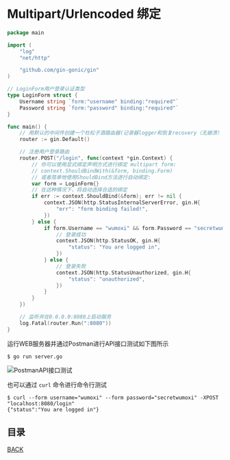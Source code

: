 # Multipart/Urlencoded 绑定

```go
package main

import (
	"log"
	"net/http"

	"github.com/gin-gonic/gin"
)

// LoginForm用户登录认证类型
type LoginForm struct {
	Username string `form:"username" binding:"required"`
	Password string `form:"password" binding:"required"`
}

func main() {
	// 用默认的中间件创建一个杜松子酒路由器(记录器logger和恢复recovery（无崩溃）中间件)
	router := gin.Default()

	// 注册用户登录路由
	router.POST("/login", func(context *gin.Context) {
		// 你可以使用显式绑定声明方式进行绑定 multipart form:
		// context.ShouldBindWith(&form, binding.Form)
		// 或者简单地使用ShouldBind方法进行自动绑定:
		var form = LoginForm{}
		// 在这种情况下，将自动选择合适的绑定
		if err := context.ShouldBind(&form); err != nil {
			context.JSON(http.StatusInternalServerError, gin.H{
				"err": "form binding failed!",
			})
		} else {
			if form.Username == "wumoxi" && form.Password == "secretwumoxi" {
				// 登录成功
				context.JSON(http.StatusOK, gin.H{
					"status": "You are logged in",
				})
			} else {
				// 登录失败
				context.JSON(http.StatusUnauthorized, gin.H{
					"status": "unauthorized",
				})
			}
		}
	})

	// 监听并在0.0.0.0:8080上启动服务
	log.Fatal(router.Run(":8080"))
}
```

运行WEB服务器并通过Postman进行API接口测试如下图所示

```shell
$ go run server.go
```

![PostmanAPI接口测试](https://lucklit.oss-cn-beijing.aliyuncs.com/written/Snip20191217_63.png)

也可以通过 `curl` 命令进行命令行测试

```shell
$ curl --form username="wumoxi" --form password="secretwumoxi" -XPOST "localhost:8080/login"
{"status":"You are logged in"}
```

## 目录

[BACK](../GolangGin.md)